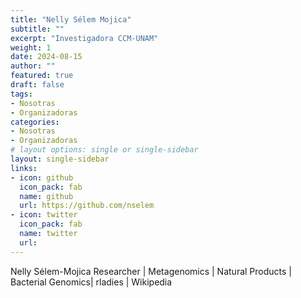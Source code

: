 ```yaml
---
title: "Nelly Sélem Mojica"
subtitle: ""
excerpt: "Investigadora CCM-UNAM"
weight: 1
date: 2024-08-15
author: ""
featured: true
draft: false
tags:
- Nosotras
- Organizadoras
categories:
- Nosotras
- Organizadoras
# layout options: single or single-sidebar
layout: single-sidebar
links:
- icon: github
  icon_pack: fab
  name: github
  url: https://github.com/nselem
- icon: twitter
  icon_pack: fab
  name: twitter
  url: 
---
```


Nelly Sélem-Mojica Researcher | Metagenomics | Natural Products | Bacterial Genomics| rladies | Wikipedia





